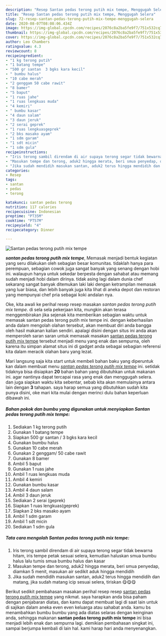 ```yaml
---
description: "Resep Santan pedas terong putih mix tempe, Menggugah Selera"
title: "Resep Santan pedas terong putih mix tempe, Menggugah Selera"
slug: 72-resep-santan-pedas-terong-putih-mix-tempe-menggugah-selera
date: 2020-08-07T08:08:06.434Z
image: https://img-global.cpcdn.com/recipes/2076c8a2ba5fe9f7/751x532cq70/santan-pedas-terong-putih-mix-tempe-foto-resep-utama.jpg
thumbnail: https://img-global.cpcdn.com/recipes/2076c8a2ba5fe9f7/751x532cq70/santan-pedas-terong-putih-mix-tempe-foto-resep-utama.jpg
cover: https://img-global.cpcdn.com/recipes/2076c8a2ba5fe9f7/751x532cq70/santan-pedas-terong-putih-mix-tempe-foto-resep-utama.jpg
author: Leo Chambers
ratingvalue: 4.3
reviewcount: 8
recipeingredient:
- "1 kg terong putih"
- "1 batang tempe"
- "500 gr santan  3 bgks kara kecil"
- " bumbu halus"
- "10 cabe merah"
- "2 genggam 50 cabe rawit"
- "8 bamer"
- "5 baput"
- "1 ruas jahe"
- "1 ruas lengkuas muda"
- "4 kemiri"
- " bumbu kasar"
- "4 daun salam"
- "3 daun jeruk"
- "2 serai geprek"
- "1 ruas lengkuasgeprek"
- "2 bks masako ayam"
- "1 sdm garam"
- "1 sdt micin"
- "1 sdm gula"
recipeinstructions:
- "Iris terong sambil direndam di air supaya terong segar tidak bewarna hitam, iris tempe petak sesuai selera, kemudian haluskan smua bumbu halus lalu tumis smua bumbu halus dan kasar"
- "Masukan tempe dan terong, aduk2 hingga merata, beri smua penyedap, diamkan 5 menit, masukan air sedikit aduk hingga mendidih"
- "Jika sudah mendidih masukan santan, aduk2 terus hingga mendidih dan matang, jika sudah matang icip sesuai selera, tiriskan 😋😋😋"
categories:
- Resep
tags:
- santan
- pedas
- terong

katakunci: santan pedas terong 
nutrition: 117 calories
recipecuisine: Indonesian
preptime: "PT35M"
cooktime: "PT57M"
recipeyield: "4"
recipecategory: Dinner

---
```



![Santan pedas terong putih mix tempe](https://img-global.cpcdn.com/recipes/2076c8a2ba5fe9f7/751x532cq70/santan-pedas-terong-putih-mix-tempe-foto-resep-utama.jpg)

<b><i>santan pedas terong putih mix tempe</i></b>, Memasak menjadi bentuk kegiatan yang seru dilakukan oleh sebagian besar komunitas. tidaklah hanya para perempuan, sebagian cowok juga sangat banyak yang senang dengan hobi ini. walaupun hanya untuk sekedar berpesta dengan sahabat atau memang sudah menjadi hobi dalam dirinya. tidak asing lagi dalam dunia chef sekarang sangat banyak ditemukan laki laki dengan ketrampilan memasak yang luar biasa, dan lebih banyak juga kita lihat di aneka depot dan restoran yang mempunyai chef pria sebagai koki andalan nya.



Oke, kita awali ke perihal resep resep masakan <i>santan pedas terong putih mix tempe</i>. di sela sela pekerjaan kita, mungkin akan terasa menggembirakan jika sejenak kita memberikan sebagian waktu untuk memasak santan pedas terong putih mix tempe ini. dengan keberhasilan anda dalam mengolah olahan tersebut, akan membuat diri anda bangga oleh hasil makanan kalian sendiri. apalagi disini dengan situs ini anda akan memperoleh saran saran untuk memasak masakan <u>santan pedas terong putih mix tempe</u> tersebut menjadi menu yang enak dan sempurna, oleh karena itu simpan alamat situs ini di gadget anda sebagai sebagian referensi kita dalam meracik olahan baru yang lezat.


Mari langsung saja kita start untuk membeli bahan baku yang diperuntuk kan dalam membuat menu <u><i>santan pedas terong putih mix tempe</i></u> ini. setidak tidaknya bisa disiapkan <b>20</b> bahan bahan yang dibutuhkan untuk makanan ini. agar nantinya dapat tercapai rasa yang enak dan menggugah selera. dan juga siapkan waktu kita sebentar, sebab kita akan memulainya antara lain dengan <b>3</b> tahapan. saya harap semua yang dibutuhkan sudah kita punya disini, oke mari kita mulai dengan merinci dulu bahan keperluan dibawah ini.

<!--inarticleads1-->

##### Bahan pokok dan bumbu yang digunakan untuk menyiapkan Santan pedas terong putih mix tempe:

1. Sediakan 1 kg terong putih
1. Gunakan 1 batang tempe
1. Siapkan 500 gr santan / 3 bgks kara kecil
1. Gunakan  bumbu halus
1. Gunakan 10 cabe merah
1. Gunakan 2 genggam/ 50 cabe rawit
1. Gunakan 8 bamer
1. Ambil 5 baput
1. Gunakan 1 ruas jahe
1. Ambil 1 ruas lengkuas muda
1. Ambil 4 kemiri
1. Gunakan  bumbu kasar
1. Ambil 4 daun salam
1. Ambil 3 daun jeruk
1. Sediakan 2 serai (geprek)
1. Siapkan 1 ruas lengkuas(geprek)
1. Siapkan 2 bks masako ayam
1. Ambil 1 sdm garam
1. Ambil 1 sdt micin
1. Sediakan 1 sdm gula




<!--inarticleads2-->

##### Tata cara mengolah Santan pedas terong putih mix tempe:

1. Iris terong sambil direndam di air supaya terong segar tidak bewarna hitam, iris tempe petak sesuai selera, kemudian haluskan smua bumbu halus lalu tumis smua bumbu halus dan kasar
1. Masukan tempe dan terong, aduk2 hingga merata, beri smua penyedap, diamkan 5 menit, masukan air sedikit aduk hingga mendidih
1. Jika sudah mendidih masukan santan, aduk2 terus hingga mendidih dan matang, jika sudah matang icip sesuai selera, tiriskan 😋😋😋




Berikut sedikit pembahasan masakan perihal resep resep <u>santan pedas terong putih mix tempe</u> yang nikmat. saya harapkan anda bisa paham dengan penjabaran diatas, dan kamu dapat membuat lagi di saat lain untuk di sajikan dalam aneka even even keluarga atau sahabat anda. kamu bs menambahkan bumbu bumbu yang ada diatas selaras dengan keinginan anda, sehingga makanan <b>santan pedas terong putih mix tempe</b> ini bisa menjadi lebih enak dan sempurna lagi. demikian pembahasan singkat ini, sampai berjumpa kembali di lain hal. kami harap hari anda menyenangkan.
